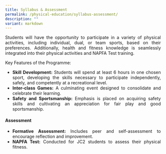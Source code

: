 ```yaml
---
title: Syllabus & Assessment
permalink: /physical-education/syllabus-assessment/
description: ""
variant: markdown
---
```

<div align="justify">
<p>Students will have the opportunity to participate in a variety of physical activities, including individual, dual, or team sports, based on their preferences. Additionally, health and fitness knowledge is seamlessly integrated into their physical activities and NAPFA Test training.
</p>

<p>Key Features of the Programme:</p>
<p>
</p><ul>
	<li><b>Skill Development:</b> Students will spend at least 6 hours in one chosen sport, developing the skills necessary to participate independently, safely, and competently at a recreational level.</li>
	<li><b>Inter-class Games:</b> A culminating event designed to consolidate and celebrate their learning.</li>
	<li><b>Safety and Sportsmanship:</b> Emphasis is placed on acquiring safety skills and cultivating an appreciation for fair play and good sportsmanship.
</li><p></p></ul>
	
	
<h4><strong>Assessment</strong></h4>
<ul>
<li><b>Formative Assessment:</b> Includes peer and self-assessment to encourage reflection and improvement.</li>
<li><b>NAPFA Test:</b> Conducted for JC2 students to assess their physical fitness.</li>

</ul></div>